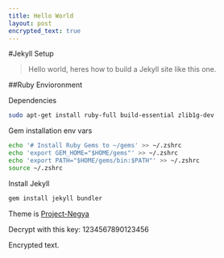 ```yaml
---
title: Hello World
layout: post
encrypted_text: true
---
```


#Jekyll Setup
> Hello world, heres how to build a Jekyll site like this one.


##Ruby Envioronment

Dependencies
```sh
sudo apt-get install ruby-full build-essential zlib1g-dev
```

Gem installation env vars
```sh
echo '# Install Ruby Gems to ~/gems' >> ~/.zshrc
echo 'export GEM_HOME="$HOME/gems"' >> ~/.zshrc
echo 'export PATH="$HOME/gems/bin:$PATH"' >> ~/.zshrc
source ~/.zshrc
```

Install Jekyll
```sh
gem install jekyll bundler
```


Theme is [Project-Negya](http://jekyllthemes.org/themes/project-negya/)

Decrypt with this key: 1234567890123456
<p class = "encrypted" id = "Q32hJFHSVLD6rSqnahJA9WxVj9koFEThsvclAnFq97g=">
Encrypted text.
</p>